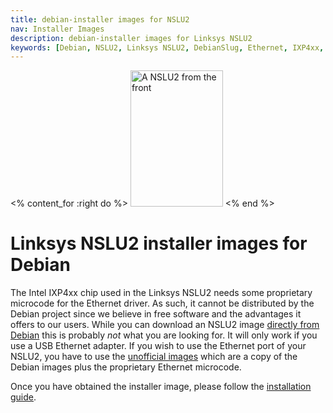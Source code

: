 ```yaml
---
title: debian-installer images for NSLU2
nav: Installer Images
description: debian-installer images for Linksys NSLU2
keywords: [Debian, NSLU2, Linksys NSLU2, DebianSlug, Ethernet, IXP4xx, SlugDebian]
---
```


<% content_for :right do %>
<img src = "../images/r_nslu2_front.jpg" class="border" alt="A NSLU2 from the front" width="148" height="218" />
<% end %>

<h1>Linksys NSLU2 installer images for Debian</h1>

The Intel IXP4xx chip used in the Linksys NSLU2 needs some proprietary
microcode for the Ethernet driver.  As such, it cannot be distributed by
the Debian project since we believe in free software and the advantages it
offers to our users.  While you can download an NSLU2 image <a href =
"http://ftp.nl.debian.org/debian/dists/lenny/main/installer-armel/current/images/ixp4xx/netboot/">directly
from Debian</a> this is probably <em>not</em> what you are looking for.  It
will only work if you use a USB Ethernet adapter.  If you wish to use the
Ethernet port of your NSLU2, you have to use the <a href =
"http://www.slug-firmware.net/">unofficial images</a> which are a copy of
the Debian images plus the proprietary Ethernet microcode.

Once you have obtained the installer image, please follow the <a href =
"../install/">installation guide</a>.

